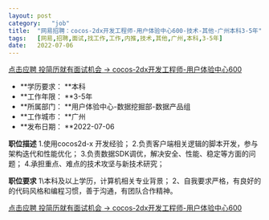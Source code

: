 ```yaml
---
layout:	post
category:	"job"
title:	"网易招聘：cocos-2dx开发工程师-用户体验中心600-技术-其他-广州本科3-5年"
tags:	[网易,招聘,面试,找工作,工作,内推,技术,其他,广州,本科,3-5年]
date:	2022-07-06
---
```


[点击应聘 投简历就有面试机会 -> cocos-2dx开发工程师-用户体验中心600](http://mobile.bole.netease.com/bole/boleDetail?id=39266&employeeId=346f03c3cda5f04c&key=all)



- **学历要求： **本科
- **工作年限： **3-5年
- **所属部门： **用户体验中心-数据挖掘部-数据产品组
- **工作城市： **广州
- **发布日期： **2022-07-06



**职位描述**
1.使用cocos2d-x 开发经验；
2.负责客户端相关逻辑的脚本开发，参与架构迭代和性能优化；
3.负责数据SDK调优，解决安全、性能、稳定等方面的问题；
4.承担重点、难点的技术攻坚与新技术研究；



**职位要求**
1\本科及以上学历，计算机相关专业背景；
2、自我要求严格，有良好的的代码风格和编程习惯，善于沟通，有团队合作精神。




[点击应聘 投简历就有面试机会 -> cocos-2dx开发工程师-用户体验中心600](http://mobile.bole.netease.com/bole/boleDetail?id=39266&employeeId=346f03c3cda5f04c&key=all)